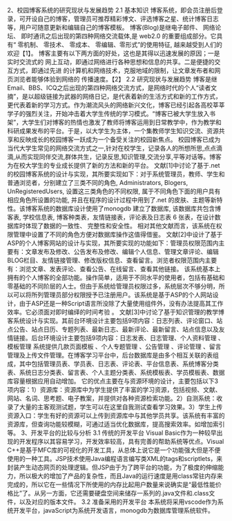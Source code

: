 2、校园博客系统的研究现状与发展趋势
2.1 基本知识
	博客系统，即会员注册后登录，可开设自己的博客，管理员可推荐精彩博文、评选博客之星、统计博客日志等，用户可随意更新和编辑自己的博客模板。
博客(Blog)是继电子邮件、 网络论坛、 即时通讯之后出现的第四种网络交流载体,是 web2.0 的重要组成部分。它具有“ 零机制、 零技术、 零成本、 零编辑、零形式”的使用特征, 越来越受到人们的欢迎【1】。
博客主要有以下两方面的好处，这也是其得以迅速发展的原因；一是实时交流式的
网上互动，即通过网络进行各种思想和信息的共享。二是便捷的交互方式，即通过先进
的计算机和网络技术，克服地域的限制，让文章发布者和网页浏览者能够体验到网络的
传播速度。【2】
2.2 研究现状与发展趋势
博客是继Email、BBS、ICQ之后出现的第四种网络交流方式，是网络时代的个人“读者文摘”，是以超级链接为武器的网络日记，是代表着新的生活方式和新的工作方式，更代表着新的学习方式。作为潮流风头的网络新兴文化，博客已经引起各高校莘莘学子的强烈关注，开始冲击着大学生传统的学习模式。“博客已被大学生放入书架”，大学生们对博客的热情也激发了教师将博客运用到日常教学中，作为教学和科研成果发布的平台。于是，以大学生为主体，一个集教师学生知识交流、资源共享和反映成长的校园博客一跃成为一个备受关注的校园新焦点。
校园博客已成为当代大学生常见的网络交流方式之一,针对在校学生，记录各人的所想所思,点点滴滴,从而实现同伴交流,群体共生，记录反思,知识管理,交流分享,平等对话等。博客为在校大学生的专业成长提供了新的方法和新的平台。
文献[1]中讨论了基于.net 的校园博客系统的设计与实现，其所要实现如下：对于系统管理员，教师、学生和普通浏览者，分别建立了三类不同的角色, Administrators, Blogers, UnRegisteredUsers, 设置这三类角色的不同权限, 属于不同角色下面的用户具有相应角色所设置的功能, 并且在程序的设计过程中用到了.net 的皮肤、主题等新特性。该博客系统的数据库设计使用了monogdb 建立了数据库, 该数据库共包含博客表, 学校信息表, 博客种类表，友情链接表，评论表及日志表 6 张表，在设计数据库时体现了数据的一致性、 完整性和安全性。
相对其他文献而言，该系统在权限管理中设置了不同的角色方便对数据库操作这值得借鉴。
文献[2]中设计了基于ASP的个人博客网站的设计与实现，其所要实现的功能如下：管理员权限范围内主要有：文章发布及修改、公告发布及修改、编辑个人信息、管理文章评论、编辑BLOG栏目、友情链接管理、修改版权信息、查看留言。浏览者权限范围内主要有：浏览文章、发表评论、查看公告、在线留言、查看其他链接。
该系统基本上拥有的个人博客的全部功能。操作简单，适用于不同水平的使用者，包括有基础和零基础的不同阶层的人士。但由于系统给管理员权限过多，系统层次不够分明，所以可以将所列管理员部分权限授予已注册用户。该系统是基于ASP的个人网站设计，由于ASP还是一种Script语言所没除了大量使用组件外，没有办法提高其工作效率。它必须面对即时编绎的时间考验 。 
文献[3]中讨论了基于知识管理的教学博客系统设计与实现。其前台环境设计主要包括9项内容：日志列表、评论窗口、站点公告、站点日历、专题列表、最新日志、最新评论、最新留言、站点信息以及友情链接。后台环境设计主要包括9项内容：日志发表、日志管理、个人资料管理 、模板管理 系统提供几款页面模板 、个人专题管理 、公告管理 、评论管理 、留言管理及上传文件管理。在博客学习平台中，后台数据库是由多个相互关联的表组成，其中包括管理员表、学员表、日志表、评论表、平台信息表、系统博客分类表、系统日志分类表、留言表、个人主题分类表、系统模板表、学员模板表、数据库容量根据应用自动增加。
它的优点主要在与资源环境的设计，主要包括以下3 项内容：1）资源库：资源库中为学生提供了丰富的学习资源，包括视频、文献、网站、名词、思考题、电子教案，并提供对各种资源检索功能。2）自测系统：收录了大量的主客观测试题，学生可以在这里自我测试查看学习效果。3）学生上传资源入口：学生有好的资源可以上传到资源库中与其他学员共享。该系统有丰富的资源库，但查询功能较模糊，可通过适当优化数据库，提高搜索效率。如增加索引等。
3、开发平台的比较与分析
3.1 传统的开发平台
	Visual Basic作为一种较早出现的开发程序以其容易学习，开发效率较高，具有完善的帮助系统等优点。Visual C++是基于MFC库的可视化的开发工具，从总体上说它是一个功能强大但是不便使用的一种工具。JSP技术使用Java编程语言编写类XML的tags和scriptlets，来封装产生动态网页的处理逻辑。但JSP由于为了跨平台的功能，为了极度的伸缩能力，所以极大的增加了产品的复杂性，而且Java的运行速度是用class常驻内存来完成的，所以它在一些情况下所使用的内存比起用户数量来说确实是“最低性能价格比”了。从另一方面，它还需要硬盘空间来储存一系列的.java文件和.class文件，以及对应的版本文件。
3.2 准备采用的开发平台
本系统将采用vscode作为系统开发平台，javaScript为系统开发语言，monogdb为数据库管理系统软件。